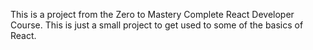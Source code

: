 This is a project from the Zero to Mastery Complete React Developer Course. This is just a small project to get used to some of the basics of React.
